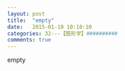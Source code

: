 ```yaml
---
layout: post
title:  "empty"
date:   2015-01-10 10:10:10
categories: 32---【图形学】##########
comments: true
---
```

empty

